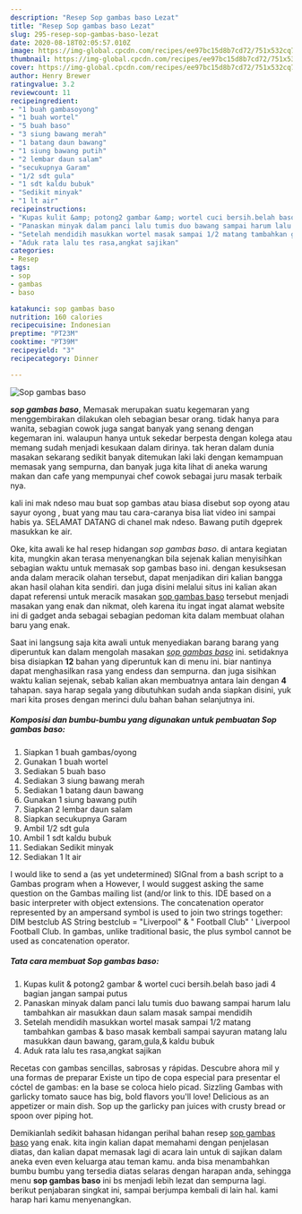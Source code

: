 ```yaml
---
description: "Resep Sop gambas baso Lezat"
title: "Resep Sop gambas baso Lezat"
slug: 295-resep-sop-gambas-baso-lezat
date: 2020-08-18T02:05:57.010Z
image: https://img-global.cpcdn.com/recipes/ee97bc15d8b7cd72/751x532cq70/sop-gambas-baso-foto-resep-utama.jpg
thumbnail: https://img-global.cpcdn.com/recipes/ee97bc15d8b7cd72/751x532cq70/sop-gambas-baso-foto-resep-utama.jpg
cover: https://img-global.cpcdn.com/recipes/ee97bc15d8b7cd72/751x532cq70/sop-gambas-baso-foto-resep-utama.jpg
author: Henry Brewer
ratingvalue: 3.2
reviewcount: 11
recipeingredient:
- "1 buah gambasoyong"
- "1 buah wortel"
- "5 buah baso"
- "3 siung bawang merah"
- "1 batang daun bawang"
- "1 siung bawang putih"
- "2 lembar daun salam"
- "secukupnya Garam"
- "1/2 sdt gula"
- "1 sdt kaldu bubuk"
- "Sedikit minyak"
- "1 lt air"
recipeinstructions:
- "Kupas kulit &amp; potong2 gambar &amp; wortel cuci bersih.belah baso jadi 4 bagian jangan sampai putus"
- "Panaskan minyak dalam panci lalu tumis duo bawang sampai harum lalu tambahkan air masukkan daun salam masak sampai mendidih"
- "Setelah mendidih masukkan wortel masak sampai 1/2 matang tambahkan gambas &amp; baso masak kembali sampai sayuran matang lalu masukkan daun bawang, garam,gula,&amp; kaldu bubuk"
- "Aduk rata lalu tes rasa,angkat sajikan"
categories:
- Resep
tags:
- sop
- gambas
- baso

katakunci: sop gambas baso 
nutrition: 160 calories
recipecuisine: Indonesian
preptime: "PT23M"
cooktime: "PT39M"
recipeyield: "3"
recipecategory: Dinner

---
```



![Sop gambas baso](https://img-global.cpcdn.com/recipes/ee97bc15d8b7cd72/751x532cq70/sop-gambas-baso-foto-resep-utama.jpg)

<b><i>sop gambas baso</i></b>, Memasak merupakan suatu kegemaran yang menggembirakan dilakukan oleh sebagian besar orang. tidak hanya para wanita, sebagian cowok juga sangat banyak yang senang dengan kegemaran ini. walaupun hanya untuk sekedar berpesta dengan kolega atau memang sudah menjadi kesukaan dalam dirinya. tak heran dalam dunia masakan sekarang sedikit banyak ditemukan laki laki dengan kemampuan memasak yang sempurna, dan banyak juga kita lihat di aneka warung makan dan cafe yang mempunyai chef cowok sebagai juru masak terbaik nya.

kali ini mak ndeso mau buat sop gambas atau biasa disebut sop oyong atau sayur oyong , buat yang mau tau cara-caranya bisa liat video ini sampai habis ya. SELAMAT DATANG di chanel mak ndeso. Bawang putih dgeprek masukkan ke air.

Oke, kita awali ke hal resep hidangan <i>sop gambas baso</i>. di antara kegiatan kita, mungkin akan terasa menyenangkan bila sejenak kalian menyisihkan sebagian waktu untuk memasak sop gambas baso ini. dengan kesuksesan anda dalam meracik olahan tersebut, dapat menjadikan diri kalian bangga akan hasil olahan kita sendiri. dan juga disini melalui situs ini kalian akan dapat referensi untuk meracik masakan <u>sop gambas baso</u> tersebut menjadi masakan yang enak dan nikmat, oleh karena itu ingat ingat alamat website ini di gadget anda sebagai sebagian pedoman kita dalam membuat olahan baru yang enak.


Saat ini langsung saja kita awali untuk menyediakan barang barang yang diperuntuk kan dalam mengolah masakan <u><i>sop gambas baso</i></u> ini. setidaknya bisa disiapkan <b>12</b> bahan yang diperuntuk kan di menu ini. biar nantinya dapat menghasilkan rasa yang endess dan sempurna. dan juga sisihkan waktu kalian sejenak, sebab kalian akan membuatnya antara lain dengan <b>4</b> tahapan. saya harap segala yang dibutuhkan sudah anda siapkan disini, yuk mari kita proses dengan merinci dulu bahan bahan selanjutnya ini.

<!--inarticleads1-->

##### Komposisi dan bumbu-bumbu yang digunakan untuk pembuatan Sop gambas baso:

1. Siapkan 1 buah gambas/oyong
1. Gunakan 1 buah wortel
1. Sediakan 5 buah baso
1. Sediakan 3 siung bawang merah
1. Sediakan 1 batang daun bawang
1. Gunakan 1 siung bawang putih
1. Siapkan 2 lembar daun salam
1. Siapkan secukupnya Garam
1. Ambil 1/2 sdt gula
1. Ambil 1 sdt kaldu bubuk
1. Sediakan Sedikit minyak
1. Sediakan 1 lt air


I would like to send a (as yet undetermined) SIGnal from a bash script to a Gambas program when a However, I would suggest asking the same question on the Gambas mailing list (and/or link to this. IDE based on a basic interpreter with object extensions. The concatenation operator represented by an ampersand symbol is used to join two strings together: DIM bestclub AS String bestclub = &#34;Liverpool&#34; &amp; &#34; Football Club&#34; &#39; Liverpool Football Club. In gambas, unlike traditional basic, the plus symbol cannot be used as concatenation operator. 

<!--inarticleads2-->

##### Tata cara membuat Sop gambas baso:

1. Kupas kulit &amp; potong2 gambar &amp; wortel cuci bersih.belah baso jadi 4 bagian jangan sampai putus
1. Panaskan minyak dalam panci lalu tumis duo bawang sampai harum lalu tambahkan air masukkan daun salam masak sampai mendidih
1. Setelah mendidih masukkan wortel masak sampai 1/2 matang tambahkan gambas &amp; baso masak kembali sampai sayuran matang lalu masukkan daun bawang, garam,gula,&amp; kaldu bubuk
1. Aduk rata lalu tes rasa,angkat sajikan


Recetas con gambas sencillas, sabrosas y rápidas. Descubre ahora mil y una formas de preparar Existe un tipo de copa especial para presentar el cóctel de gambas: en la base se coloca hielo picad. Sizzling Gambas with garlicky tomato sauce has big, bold flavors you&#39;ll love! Delicious as an appetizer or main dish. Sop up the garlicky pan juices with crusty bread or spoon over piping hot. 

Demikianlah sedikit bahasan hidangan perihal bahan resep <u>sop gambas baso</u> yang enak. kita ingin kalian dapat memahami dengan penjelasan diatas, dan kalian dapat memasak lagi di acara lain untuk di sajikan dalam aneka even even keluarga atau teman kamu. anda bisa menambahkan bumbu bumbu yang tersedia diatas selaras dengan harapan anda, sehingga menu <b>sop gambas baso</b> ini bs menjadi lebih lezat dan sempurna lagi. berikut penjabaran singkat ini, sampai berjumpa kembali di lain hal. kami harap hari kamu menyenangkan.
